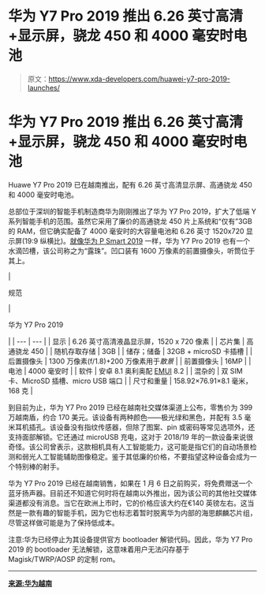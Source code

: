 # 华为 Y7 Pro 2019 推出 6.26 英寸高清+显示屏，骁龙 450 和 4000 毫安时电池

> 原文：<https://www.xda-developers.com/huawei-y7-pro-2019-launches/>

# 华为 Y7 Pro 2019 推出 6.26 英寸高清+显示屏，骁龙 450 和 4000 毫安时电池

Huawe Y7 Pro 2019 已在越南推出，配有 6.26 英寸高清显示屏、高通骁龙 450 和 4000 毫安时电池。

总部位于深圳的智能手机制造商华为刚刚推出了华为 Y7 Pro 2019，扩大了低端 Y 系列智能手机的范围。虽然它采用了廉价的高通骁龙 450 片上系统和“仅有”3GB 的 RAM，但它确实配备了 4000 毫安时的大容量电池和 6.26 英寸 1520x720 显示屏(19:9 纵横比)。[就像华为 P Smart 2019](https://www.xda-developers.com/huawei-p-smart-2019-launches-uk/) 一样，华为 Y7 Pro 2019 也有一个水滴凹槽，该公司称之为“露珠”。凹口装有 1600 万像素的前置摄像头，听筒位于其上。

| 

规范

 | 

华为 Y7 Pro 2019

 |
| --- | --- |
| 显示 | 6.26 英寸高清液晶显示屏，1520 x 720 像素 |
| 芯片集 | 高通骁龙 450 |
| 随机存取存储 | 3GB |
| 储存；储备 | 32GB + microSD 卡插槽 |
| 后置摄像头 | 1300 万像素(f/1.8)+200 万像素用于*散景* |
| 前置摄像头 | 16MP |
| 电池 | 4000 毫安时 |
| 软件 | 安卓 8.1 奥利奥配 [EMUI](https://www.xda-developers.com/tag/emui/) 8.2 |
| 混杂的 | 双 SIM 卡、MicroSD 插槽、micro USB 端口 |
| 尺寸和重量 | 158.92×76.91×8.1 毫米，168 克 |

到目前为止，华为 Y7 Pro 2019 已经在越南社交媒体渠道上公布，零售价为 399 万越南盾，约合 170 美元。该设备有两种颜色——极光绿和黑色，并配有 3.5 毫米耳机插孔。该设备没有指纹传感器，但除了图案、pin 或密码等常见选项外，还支持面部解锁。它还通过 microUSB 充电，这对于 2018/19 年的一款设备来说很奇怪。该公司曾表示，这款相机具有人工智能能力，这可能是指它们的自动场景检测和弱光人工智能辅助图像稳定。鉴于其低廉的价格，不要指望这种设备会成为一个特别棒的射手。

华为 Y7 Pro 2019 已经在越南销售，如果在 1 月 6 日之前购买，将免费赠送一个蓝牙扬声器。目前还不知道它何时将在越南以外推出，因为该公司的其他社交媒体渠道都没有消息。当它在欧洲上市时，它的价格应该大约在€140 英镑左右。这当然是一款有趣的智能手机，因为它也标志着暂时脱离华为内部的海思麒麟芯片组，尽管这样做可能是为了保持低成本。

注意:华为已经停止为其设备提供官方 bootloader 解锁代码。因此，华为 Y7 Pro 2019 的 bootloader 无法解锁，这意味着用户无法闪存基于 Magisk/TWRP/AOSP 的定制 rom。

* * *

[**来源:华为越南**](https://www.facebook.com/HuaweimobileVN/photos/a.390951560916756/2652474311431125/)